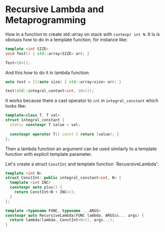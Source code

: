 # Recursive Lambda and Metaprogramming

How in a function to create std::array on stack with `contexpr int N`.
It is is obviuos how to do in a template function, for instance like:

```C++
template <int SIZE>
void Test() { std::array<SIZE> arr; }

Test<10>();
```
And this how to do it in lambda function:

```C++
auto test = [](auto size) { std::array<size> arr; }

test(std::integral_contant<int, 10>());
```
It works because there a cast operator to `int` in `integral_constant` which looks like:
```C++
template<class T, T val>
struct integral_constant {	
  static constexpr T value = val;
  
  constexpr operator T() const { return (value); }
};
```

Then a lambda function an argument can be used similarly to a template function with explicit template parameter.

Let's create a struct `ConstInt` and template function `RecusrsiveLambda':
```C++
template <int N>
struct ConstInt: public integral_constant<int, N> {
  template <int INC>
  constexpr auto plus() { 
    return ConstInt<N + INC>(); 
  }
};

template <typename FUNC, typename ...ARGS>
constexpr auto RecursiveLambda(FUNC lambda, ARGS&&... args) { 
  return lambda(lambda, ConstInt<0>(), args...); 
}
```


